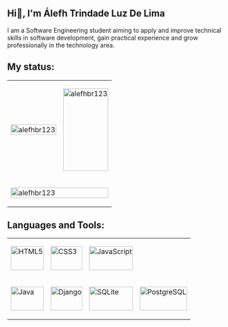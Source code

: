 ## Hi👋, I'm Álefh Trindade Luz De Lima
<p align="left">I am a Software Engineering student aiming to apply and improve technical skills in software development, gain practical experience and grow professionally in the technology area.</p>

<h2 align="left">My status:</h2>

<div align="center">
  <table>
    <tr>
      <td>
        <p><img width="100%" height="100%" src="https://github-readme-stats.vercel.app/api?username=alefhbr123&show_icons=true&locale=en&theme=dark" alt="alefhbr123" /></p>
      </td>
      <td>
        <p><img width="100%" height="190" src="https://github-readme-stats.vercel.app/api/top-langs?username=alefhbr123&show_icons=true&locale=en&layout=compact&theme=dark" alt="alefhbr123" /></p>
      </td>
    </tr>
    <tr>
      <td colspan="2">
        <p><img width="100%" src="https://github-readme-streak-stats.herokuapp.com/?user=alefhbr123&theme=dark" alt="alefhbr123" /></p>
      </td>
    </tr>
  </table>
</div>
<h2 align="left">Languages and Tools:</h2>
<table align="center">
  <tr>
    <td>
      <p><img align="center" width="100%" height="55em" src="https://img.shields.io/badge/HTML5-E34F26?style=for-the-badge&logo=html5&logoColor=white" alt="HTML5"/></p>
    </td>
    <td>
      <p><img align="center" width="100%" height="55em" src="https://img.shields.io/badge/CSS3-1572B6?style=for-the-badge&logo=css3&logoColor=white" alt="CSS3"/></p>
    </td>
    <td>
      <p><img align="center" width="100%" height="55em" src="https://img.shields.io/badge/JavaScript-323330?style=for-the-badge&logo=javascript&logoColor=F7DF1E" alt="JavaScript"/></p>
    </td>
  </tr>
  <tr>
    <td>
      <p><img align="center" width="100%" height="55em" src="https://img.shields.io/badge/Java-C74634?style=for-the-badge&logo=openjdk&logoColor=white" alt="Java"/></p>
    </td>
    <td>
      <p><img align="center" width="100%" height="55em" src="https://img.shields.io/badge/Django-092E20?style=for-the-badge&logo=django&logoColor=white" alt="Django"/></p>
    </td>
    <td>
      <p><img align="center" width="100%" height="55em" src="https://img.shields.io/badge/SQLite-003B57?style=for-the-badge&logo=sqlite&logoColor=white" alt="SQLite"/></p>
    </td>
    <td>
      <p><img align="center" width="100%" height="55em" src="https://img.shields.io/badge/PostgreSQL-316192?style=for-the-badge&logo=postgresql&logoColor=white" alt="PostgreSQL"/></p>
    </td>
  </tr>
</table>

</table>

